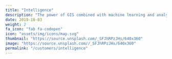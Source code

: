 ```yaml
---
title: "Intelligence"
description: "The power of GIS combined with machine learning and analytics techniques leads to incredibly useful and understandable results that give insight into where to place your most valuable assets."
date: 2019-10-03
weight: 2
fa_icon: "fab fa-codepen"
icon: "assets/img/icons/map.svg"
thumbnail: "https://source.unsplash.com/_SFJhRPzJHs/640x360"
image: "https://source.unsplash.com//_SFJhRPzJHs/640x360"
permalink: "/customers/intelligence"
---
```


 